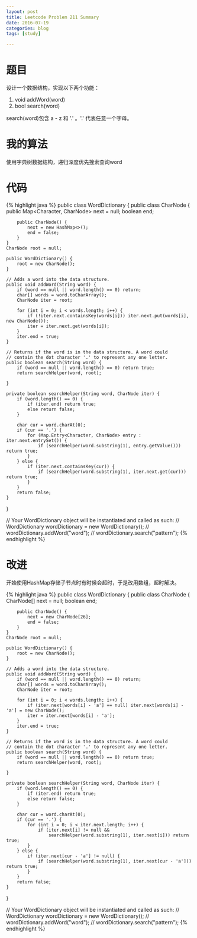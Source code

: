 ```yaml
---
layout: post
title: Leetcode Problem 211 Summary
date: 2016-07-19
categories: blog
tags: [study]

---
```


# 题目

设计一个数据结构，实现以下两个功能：

1. void addWord(word)
2. bool search(word)

search(word)包含 a - z 和 '.' 。'.' 代表任意一个字母。

# 我的算法

使用字典树数据结构，递归深度优先搜索查询word

# 代码

{% highlight java %}
public class WordDictionary {
    public class CharNode {
        public Map<Character, CharNode> next = null;
        boolean end;
        
        public CharNode() {
            next = new HashMap<>();
            end = false;
        }
    }
    CharNode root = null;
    
    public WordDictionary() {
        root = new CharNode();
    }

    // Adds a word into the data structure.
    public void addWord(String word) {
        if (word == null || word.length() == 0) return;
        char[] words = word.toCharArray();
        CharNode iter = root;
        
        for (int i = 0; i < words.length; i++) {
            if (!iter.next.containsKey(words[i])) iter.next.put(words[i], new CharNode());
            iter = iter.next.get(words[i]);
        }
        iter.end = true;
    }

    // Returns if the word is in the data structure. A word could
    // contain the dot character '.' to represent any one letter.
    public boolean search(String word) {
        if (word == null || word.length() == 0) return true;
        return searchHelper(word, root);

    }
    
    private boolean searchHelper(String word, CharNode iter) {
        if (word.length() == 0) {
            if (iter.end) return true;
            else return false;
        }
        
        char cur = word.charAt(0);
        if (cur == '.') {
            for (Map.Entry<Character, CharNode> entry : iter.next.entrySet()) {
                if (searchHelper(word.substring(1), entry.getValue())) return true;
            }
        } else {
            if (iter.next.containsKey(cur)) {
                if (searchHelper(word.substring(1), iter.next.get(cur))) return true;
            }
        }
        return false;
    }
}

// Your WordDictionary object will be instantiated and called as such:
// WordDictionary wordDictionary = new WordDictionary();
// wordDictionary.addWord("word");
// wordDictionary.search("pattern");
{% endhighlight %}

# 改进

开始使用HashMap存储子节点时有时候会超时，于是改用数组，超时解决。

{% highlight java %}
public class WordDictionary {
    public class CharNode {
        CharNode[] next = null;
        boolean end;
        
        public CharNode() {
            next = new CharNode[26];
            end = false;
        }
    }
    CharNode root = null;
    
    public WordDictionary() {
        root = new CharNode();
    }

    // Adds a word into the data structure.
    public void addWord(String word) {
        if (word == null || word.length() == 0) return;
        char[] words = word.toCharArray();
        CharNode iter = root;
        
        for (int i = 0; i < words.length; i++) {
            if (iter.next[words[i] - 'a'] == null) iter.next[words[i] - 'a'] = new CharNode();
            iter = iter.next[words[i] - 'a'];
        }
        iter.end = true;
    }

    // Returns if the word is in the data structure. A word could
    // contain the dot character '.' to represent any one letter.
    public boolean search(String word) {
        if (word == null || word.length() == 0) return true;
        return searchHelper(word, root);

    }
    
    private boolean searchHelper(String word, CharNode iter) {
        if (word.length() == 0) {
            if (iter.end) return true;
            else return false;
        }
        
        char cur = word.charAt(0);
        if (cur == '.') {
            for (int i = 0; i < iter.next.length; i++) {
                if (iter.next[i] != null && 
                    searchHelper(word.substring(1), iter.next[i])) return true;
            }
        } else {
            if (iter.next[cur - 'a'] != null) {
                if (searchHelper(word.substring(1), iter.next[cur - 'a'])) return true;
            }
        }
        return false;
    }
}

// Your WordDictionary object will be instantiated and called as such:
// WordDictionary wordDictionary = new WordDictionary();
// wordDictionary.addWord("word");
// wordDictionary.search("pattern");
{% endhighlight %}